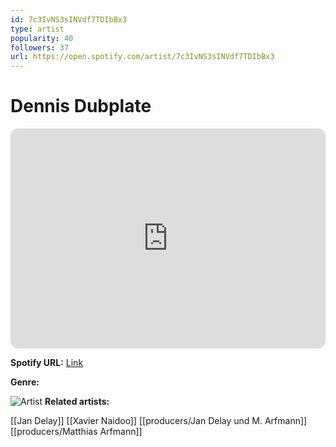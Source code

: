 ```yaml
---
id: 7c3IvNS3sINVdf7TDIbBx3
type: artist
popularity: 40
followers: 37
url: https://open.spotify.com/artist/7c3IvNS3sINVdf7TDIbBx3
---
```

# Dennis Dubplate

<iframe style="border-radius:12px" src="https://open.spotify.com/embed/artist/7c3IvNS3sINVdf7TDIbBx3" width="100%" height="352" frameBorder="0" allowfullscreen="" allow="autoplay; clipboard-write; encrypted-media; fullscreen; picture-in-picture" loading="lazy"></iframe>

**Spotify URL:** [Link](https://open.spotify.com/artist/7c3IvNS3sINVdf7TDIbBx3)

**Genre:** 

![Artist]()
**Related artists:**

[[Jan Delay]]
[[Xavier Naidoo]]
[[producers/Jan Delay und M. Arfmann]]
[[producers/Matthias Arfmann]]
